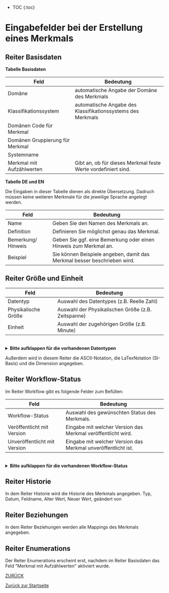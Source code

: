 * TOC
{:toc}


# Eingabefelder bei der Erstellung eines Merkmals

## Reiter Basisdaten
**Tabelle Basisdaten**

Feld | Bedeutung
---- | ---------
Domäne | automatische Angabe der Domäne des Merkmals
Klassifikationssystem | automatische Angabe des Klassifikationssystems des Merkmals
Domänen Code für Merkmal |  
Domänen Gruppierung für Merkmal |  
Systemname | 
Merkmal mit Aufzählwerten |  Gibt an, ob für dieses Merkmal feste Werte vordefiniert sind.


**Tabelle DE und EN**

Die Eingaben in dieser Tabelle dienen als direkte Übersetzung. Dadruch müssen keine weiteren Merkmale für die jeweilige Sprache angelegt werden.

Feld | Bedeutung
---- | ---------
Name | Geben Sie den Namen des Merkmals an.
Definition | Definieren Sie möglichst genau das Merkmal.
Bemerkung/ Hinweis | Geben Sie ggf. eine Bemerkung oder einen Hinweis zum Merkmal an.
Beispiel | Sie können Beispiele angeben, damit das Merkmal besser beschrieben wird.

## Reiter Größe und Einheit

Feld | Bedeutung
---- | ---------
Datentyp | Auswahl des Datentypes (z.B. Reelle Zahl)
Physikalische Größe | Auswahl der Physikalischen Größe (z.B. Zeitspanne)
Einheit | Auswahl der zugehörigen Größe (z.B. Minute)

<br>

<details>
  <summary><b> Bitte aufklappen für die vorhandenen Datentypen </b></summary>
  
- Binärzahl<br>
- Datum<br>
- Datum und Uhrzeit<br>
- Freie Maßdefinition<br>
- Ganzzahl<br>
- GUID<br>
- Identifikator<br>
- Ja/ Nein<br>
- Komplexe Zahl<br>
- Logisch (Ja, Nein, Leer)<br>
- Numerisches Maß<br>
- Reele Zahl<br>
- Strukturfeld<br>
- Tabelle<br>
- Text (max. 255)<br>
- Text (unbegrenzt)<br>
- URI Referenz<br>
- Zeit<br>
- Zeitreihe<br>
- Zeitstempel<br>
 
  </details>

Außerdem wird in diesem Reiter die ASCII-Notation, die LaTexNotation (SI-Basis) und die Dimension angegeben.

## Reiter Workflow-Status

Im Reiter Workflow gibt es folgende Felder zum Befüllen:

Feld|Bedeutung
----|---------
Workflow-Status| Auswahl des gewünschten Status des Merkmals.
Veröffentlicht mit Version| Eingabe mit welcher Version das Merkmal veröffentlicht wird.
Unveröffentlicht mit Version| Eingabe mit welcher Version das Merkmal unveröffentlicht ist.

<br>

<details>
  <summary><b> Bitte aufklappen für die vorhandenen Workflow-Status </b></summary>
  
- Abgekündigt<br>
- Änderungen angefragt<br>
- Angefragt<br>
- Erfasst<br>
- Freigabe Katalogausschuss beantragt<br>
- Geprüft<br>
- Nicht übersetzt<br>
- Obsolet<br>
- Publiziert<br>
- Übersetzt<br>
- Übersetzung geprüft<br>
  
  </details>


## Reiter Historie
In dem Reiter Historie wird die Historie des Merkmals angegeben.
    Typ, Datum, Feldname, Alter Wert, Neuer Wert, geändert von
    
## Reiter Beziehungen
In dem Reiter Beziehungen werden alle Mappings des Merkmals angegeben.
    

## Reiter Enumerations
Der Reiter Enumerations erscheint erst, nachdem im Reiter Basisdaten das Feld "Merkmal mit Aufzählwerten" aktiviert wurde.


[ZURÜCK](3.2.0_Eingabefelder.md)
    
[Zurück zur Startseite](https://bimeta-steuerkreis.github.io/Anwenderhilfe/)
